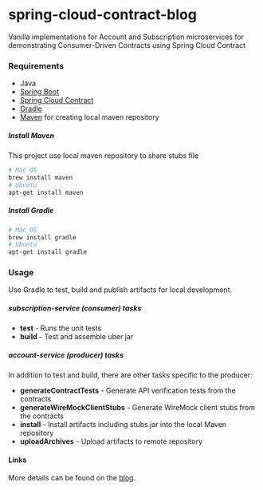 
# spring-cloud-contract-blog

Vanilla implementations for Account and Subscription microservices for demonstrating Consumer-Driven Contracts using Spring Cloud Contract

### Requirements
 - Java
 - [Spring Boot](https://projects.spring.io/spring-boot/) 
 - [Spring Cloud Contract](https://cloud.spring.io/spring-cloud-contract/)
 - [Gradle](https://gradle.org/)
 - [Maven](https://maven.apache.org/) for creating local maven repository
 

##### Install Maven
This project use local maven repository to share stubs file
```sh
# Mac OS
brew install maven
# Ubuntu
apt-get install maven
```

##### Install Gradle
```sh
# Mac OS
brew install gradle
# Ubuntu
apt-get install gradle
```

### Usage
Use Gradle to test, build and publish artifacts for local development.

##### subscription-service (consumer) tasks

* **test** - Runs the unit tests
* **build** - Test and assemble uber jar

##### account-service (producer) tasks
In addition to test and build, there are other tasks specific to the producer:

* **generateContractTests** - Generate API verification tests from the contracts
* **generateWireMockClientStubs** - Generate WireMock client stubs from the contracts
* **install** - Install artifacts including stubs.jar into the local Maven repository
* **uploadArchives** - Upload artifacts to remote repository


#### Links
More details can be found on the [blog](https://www.specto.io/blog/spring-cloud-contract.html).
